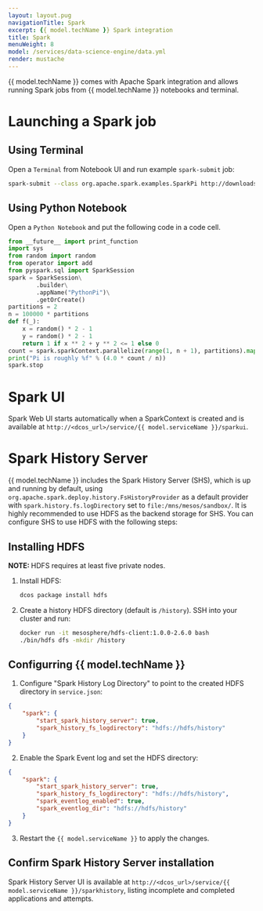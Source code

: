 ```yaml
---
layout: layout.pug
navigationTitle: Spark
excerpt: {{ model.techName }} Spark integration
title: Spark
menuWeight: 8
model: /services/data-science-engine/data.yml
render: mustache
---
```


{{ model.techName }} comes with Apache Spark integration and allows running Spark jobs from {{ model.techName }} notebooks and terminal.

# Launching a Spark job
## Using Terminal
Open a `Terminal` from Notebook UI and run example `spark-submit` job:

```bash
spark-submit --class org.apache.spark.examples.SparkPi http://downloads.mesosphere.com/spark/assets/spark-examples_2.11-2.4.0.jar 100
```

## Using Python Notebook
Open a `Python Notebook` and put the following code in a code cell.
```python
from __future__ import print_function
import sys
from random import random
from operator import add
from pyspark.sql import SparkSession
spark = SparkSession\
        .builder\
        .appName("PythonPi")\
        .getOrCreate()
partitions = 2
n = 100000 * partitions
def f(_):
    x = random() * 2 - 1
    y = random() * 2 - 1
    return 1 if x ** 2 + y ** 2 <= 1 else 0
count = spark.sparkContext.parallelize(range(1, n + 1), partitions).map(f).reduce(add)
print("Pi is roughly %f" % (4.0 * count / n))
spark.stop
```

# Spark UI
Spark Web UI starts automatically when a SparkContext is created and is available at `http://<dcos_url>/service/{{ model.serviceName }}/sparkui`.

# Spark History Server

{{ model.techName }} includes the Spark History Server (SHS), which is up and running by default, using `org.apache.spark.deploy.history.FsHistoryProvider` as a default provider with
`spark.history.fs.logDirectory` set to `file:/mns/mesos/sandbox/`. It is highly recommended to use HDFS as the backend storage for SHS.
You can configure SHS to use HDFS with the following steps:

## Installing HDFS

<p class="message--note"><strong>NOTE: </strong>HDFS requires at least five private nodes.</p>

1. Install HDFS:

    ```bash
    dcos package install hdfs
    ```

2. Create a history HDFS directory (default is `/history`). SSH into your cluster and run:

    ```bash
    docker run -it mesosphere/hdfs-client:1.0.0-2.6.0 bash
    ./bin/hdfs dfs -mkdir /history
    ```

## Configurring {{ model.techName }}

1. Configure "Spark History Log Directory" to point to the created HDFS directory in `service.json`:

```json
{
    "spark": {
        "start_spark_history_server": true,
        "spark_history_fs_logdirectory": "hdfs://hdfs/history"
    }
}
```
2.  Enable the Spark Event log and set the HDFS directory:

```json
{
    "spark": {
        "start_spark_history_server": true,
        "spark_history_fs_logdirectory": "hdfs://hdfs/history",
        "spark_eventlog_enabled": true,
        "spark_eventlog_dir": "hdfs://hdfs/history"
    }
}
```

3. Restart the `{{ model.serviceName }}` to apply the changes.

## Confirm Spark History Server installation
Spark History Server UI is available at `http://<dcos_url>/service/{{ model.serviceName }}/sparkhistory`, listing incomplete and completed applications and attempts.
